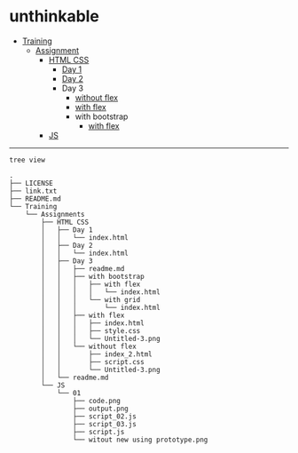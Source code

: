 # unthinkable
- [Training](https://github.com/keshavsingh4522/unthinkable/tree/main/Training)
	- [Assignment](https://github.com/keshavsingh4522/unthinkable/tree/main/Training/Assignments)
		- [HTML CSS](https://github.com/keshavsingh4522/unthinkable/tree/main/Training/Assignments/HTML%20CSS)
			- [Day 1](https://keshavsingh4522.github.io/unthinkable/Training/Assignments/HTML%20CSS/Day%201/)
			- [Day 2](https://keshavsingh4522.github.io/unthinkable/Training/Assignments/HTML%20CSS/Day%202/)
			- Day 3
				- [without flex](https://keshavsingh4522.github.io/unthinkable/Training/Assignments/HTML%20CSS//Day%203/without%20flex/index_2.html)
				- [with flex](https://keshavsingh4522.github.io/unthinkable/Training/Assignments/HTML%20CSS//Day%203/with%20flex/)
				- with bootstrap
					- [with flex](https://keshavsingh4522.github.io/unthinkable/Training/Assignments/HTML%20CSS/Day%203/with%20bootstrap/)
		- [JS](https://github.com/keshavsingh4522/unthinkable/tree/main/Training/Assignments/JS/)


----
```
tree view

.
├── LICENSE
├── link.txt
├── README.md
└── Training
    └── Assignments
        ├── HTML CSS
        │   ├── Day 1
        │   │   └── index.html
        │   ├── Day 2
        │   │   └── index.html
        │   ├── Day 3
        │   │   ├── readme.md
        │   │   ├── with bootstrap
        │   │   │   ├── with flex
        │   │   │   │   └── index.html
        │   │   │   └── with grid
        │   │   │       └── index.html
        │   │   ├── with flex
        │   │   │   ├── index.html
        │   │   │   ├── style.css
        │   │   │   └── Untitled-3.png
        │   │   └── without flex
        │   │       ├── index_2.html
        │   │       ├── script.css
        │   │       └── Untitled-3.png
        │   └── readme.md
        └── JS
            └── 01
                ├── code.png
                ├── output.png
                ├── script_02.js
                ├── script_03.js
                ├── script.js
                └── witout new using prototype.png
```